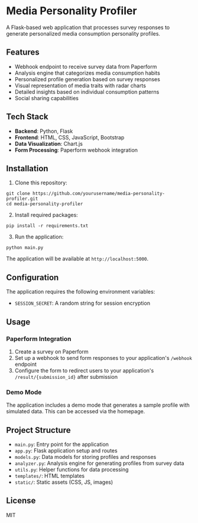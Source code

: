 # Media Personality Profiler

A Flask-based web application that processes survey responses to generate personalized media consumption personality profiles.

## Features

- Webhook endpoint to receive survey data from Paperform
- Analysis engine that categorizes media consumption habits
- Personalized profile generation based on survey responses
- Visual representation of media traits with radar charts
- Detailed insights based on individual consumption patterns
- Social sharing capabilities

## Tech Stack

- **Backend**: Python, Flask
- **Frontend**: HTML, CSS, JavaScript, Bootstrap
- **Data Visualization**: Chart.js
- **Form Processing**: Paperform webhook integration

## Installation

1. Clone this repository:
```
git clone https://github.com/yourusername/media-personality-profiler.git
cd media-personality-profiler
```

2. Install required packages:
```
pip install -r requirements.txt
```

3. Run the application:
```
python main.py
```

The application will be available at `http://localhost:5000`.

## Configuration

The application requires the following environment variables:
- `SESSION_SECRET`: A random string for session encryption

## Usage

### Paperform Integration

1. Create a survey on Paperform
2. Set up a webhook to send form responses to your application's `/webhook` endpoint
3. Configure the form to redirect users to your application's `/result/{submission_id}` after submission

### Demo Mode

The application includes a demo mode that generates a sample profile with simulated data. This can be accessed via the homepage.

## Project Structure

- `main.py`: Entry point for the application
- `app.py`: Flask application setup and routes
- `models.py`: Data models for storing profiles and responses
- `analyzer.py`: Analysis engine for generating profiles from survey data
- `utils.py`: Helper functions for data processing
- `templates/`: HTML templates
- `static/`: Static assets (CSS, JS, images)

## License

MIT

